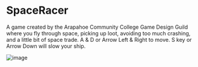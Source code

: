 # SpaceRacer
A game created by the Arapahoe Community College Game Design Guild where you fly through space, picking up loot, avoiding too much crashing, and a little bit of space trade.
A & D or Arrow Left & Right to move. S key or Arrow Down will slow your ship.

![image](https://user-images.githubusercontent.com/18580670/44495239-72d2f580-a62c-11e8-8060-378012050bc9.png)
